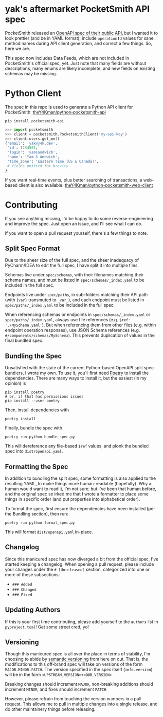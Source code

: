 # yak's aftermarket PocketSmith API spec

PocketSmith released an [OpenAPI spec of their public API](https://github.com/pocketsmith/api), but I wanted it to look prettier (and be in YAML format), include `operationId` values for sane method names during API client generation, and correct a few things. So, here we are.

This spec now includes Data Feeds, which are not included in PocketSmith's official spec, yet. Just note that many fields are without descriptions, many enums are likely incomplete, and new fields on existing schemas may be missing.


# Python Client

The spec in this repo is used to generate a Python API client for PocketSmith: [theY4Kman/python-pocketsmith-api](https://github.com/theY4Kman/python-pocketsmith-api)

```shell
pip install pocketsmith-api
```
```python
>>> import pocketsmith
>>> client = pocketsmith.PocketsmithClient('my-api-key')
>>> client.users.get_me()
{'email': 'yak@y4k.dev',
 'id': 1234565,
 'login': 'yamsandwich',
 'name': 'Yam S Andwich',
 'time_zone': 'Eastern Time (US & Canada)',
 # fields omitted for brevity
}
```

If you want real-time events, plus better searching of transactions, a web-based client is also available: [theY4Kman/python-pocketsmith-web-client](https://github.com/theY4Kman/python-pocketsmith-web-client)


# Contributing

If you see anything missing, I'd be happy to do some reverse-engineering and improve the spec. Just open an issue, and I'll see what I can do.

If you want to open a pull request yourself, there's a few things to note.


## Split Spec Format
Due to the sheer size of the full spec, and the sheer inadequacy of PyCharm/IDEA to edit the full spec, I have split it into multiple files.

Schemas live under `spec/schemas`, with their filenames matching their schema names, and must be listed in `spec/schemas/_index.yaml` to be included in the full spec.

Endpoints live under `spec/paths`, in sub-folders matching their API path (with `{var}` transmuted to `_var_`), and each endpoint must be listed in `spec/paths/_index.yaml` to be included in the full spec.

When referencing schemas or endpoints in `spec/schemas/_index.yaml` or `spec/paths/_index.yaml`, always use file references (e.g. `$ref: './MySchema.yaml'`). But when referencing them from other files (e.g. within endpoint operation responses), use JSON Schema references (e.g. `#/components/schemas/MySchema`). This prevents duplication of values in the final bundled spec.

## Bundling the Spec
Unsatisfied with the state of the current Python-based OpenAPI split spec bundlers, I wrote my own. To use it, you'll first need [Poetry](https://python-poetry.org/) to install the dependencies. There are many ways to install it, but the easiest (in my opinion) is
```shell
pip install poetry
# or, if that has permissions issues
pip install --user poetry
```

Then, install dependencies with
```shell
poetry install
```

Finally, bundle the spec with
```shell
poetry run python bundle_spec.py
```

This will dereference any file-based `$ref` values, and plonk the bundled spec into `dist/openapi.yaml`.

## Formatting the Spec
In addition to bundling the split spec, some formatting is also applied to the resulting YAML, to make things more human-readable (hopefully). Why a human would want to read it, I'm not sure; but I've been that human before, and the original spec so irked me that I wrote a formatter to place some things in specific order (and put properties into alphabetical order).

To format the spec, first ensure the dependencies have been installed (per the Bundling section), then run:
```shell
poetry run python format_spec.py
```

This will format `dist/openapi.yaml` in-place.

## Changelog
Since this manicured spec has now diverged a bit from the official spec, I've started keeping a changelog. When opening a pull request, please include your changes under the `# [Unreleased]` section, categorized into one or more of these subsections:

 - `### Added`
 - `### Changed`
 - `### Fixed`

## Updating Authors
If this is your first time contributing, please add yourself to the `authors` list in `pyproject.toml`! Get some street cred, yo!

## Versioning
Though this manicured spec is all over the place in terms of stability, I'm choosing to abide by [semantic versioning](https://semver.org/) from here on out. That is, the modifications to this off-brand spec will take on versions of the form `MAJOR.MINOR.PATCH`. The version specified in the spec itself (`info.version`) will be in the form `<UPSTREAM_VERSION>+<OUR_VERSION>`

Breaking changes should increment `MAJOR`, non-breaking additions should increment `MINOR`, and fixes should increment `PATCH`.

However, please refrain from touching the version numbers in a pull request. This allows me to pull in multiple changes into a single release, and do other maintainery things before releasing.
